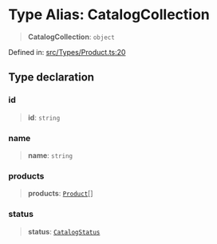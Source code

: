 # Type Alias: CatalogCollection

> **CatalogCollection**: `object`

Defined in: [src/Types/Product.ts:20](https://github.com/Fokusdotid/Baileys/blob/db1d3e5f41e9eede5877460f9adbb0224021575c/src/Types/Product.ts#L20)

## Type declaration

### id

> **id**: `string`

### name

> **name**: `string`

### products

> **products**: [`Product`](Product.md)[]

### status

> **status**: [`CatalogStatus`](CatalogStatus.md)
